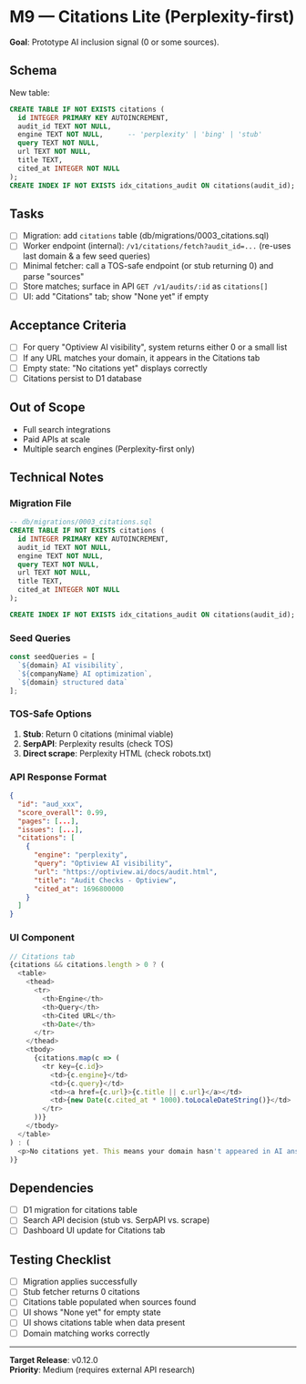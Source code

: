 # M9 — Citations Lite (Perplexity-first)

**Goal**: Prototype AI inclusion signal (0 or some sources).

## Schema

New table:

```sql
CREATE TABLE IF NOT EXISTS citations (
  id INTEGER PRIMARY KEY AUTOINCREMENT,
  audit_id TEXT NOT NULL,
  engine TEXT NOT NULL,      -- 'perplexity' | 'bing' | 'stub'
  query TEXT NOT NULL,
  url TEXT NOT NULL,
  title TEXT,
  cited_at INTEGER NOT NULL
);
CREATE INDEX IF NOT EXISTS idx_citations_audit ON citations(audit_id);
```

## Tasks

- [ ] Migration: add `citations` table (db/migrations/0003_citations.sql)
- [ ] Worker endpoint (internal): `/v1/citations/fetch?audit_id=...` (re-uses last domain & a few seed queries)
- [ ] Minimal fetcher: call a TOS-safe endpoint (or stub returning 0) and parse "sources"
- [ ] Store matches; surface in API `GET /v1/audits/:id` as `citations[]`
- [ ] UI: add "Citations" tab; show "None yet" if empty

## Acceptance Criteria

- [ ] For query "Optiview AI visibility", system returns either 0 or a small list
- [ ] If any URL matches your domain, it appears in the Citations tab
- [ ] Empty state: "No citations yet" displays correctly
- [ ] Citations persist to D1 database

## Out of Scope

- Full search integrations
- Paid APIs at scale
- Multiple search engines (Perplexity-first only)

## Technical Notes

### Migration File
```sql
-- db/migrations/0003_citations.sql
CREATE TABLE IF NOT EXISTS citations (
  id INTEGER PRIMARY KEY AUTOINCREMENT,
  audit_id TEXT NOT NULL,
  engine TEXT NOT NULL,
  query TEXT NOT NULL,
  url TEXT NOT NULL,
  title TEXT,
  cited_at INTEGER NOT NULL
);

CREATE INDEX IF NOT EXISTS idx_citations_audit ON citations(audit_id);
```

### Seed Queries
```typescript
const seedQueries = [
  `${domain} AI visibility`,
  `${companyName} AI optimization`,
  `${domain} structured data`
];
```

### TOS-Safe Options
1. **Stub**: Return 0 citations (minimal viable)
2. **SerpAPI**: Perplexity results (check TOS)
3. **Direct scrape**: Perplexity HTML (check robots.txt)

### API Response Format
```json
{
  "id": "aud_xxx",
  "score_overall": 0.99,
  "pages": [...],
  "issues": [...],
  "citations": [
    {
      "engine": "perplexity",
      "query": "Optiview AI visibility",
      "url": "https://optiview.ai/docs/audit.html",
      "title": "Audit Checks - Optiview",
      "cited_at": 1696800000
    }
  ]
}
```

### UI Component
```typescript
// Citations tab
{citations && citations.length > 0 ? (
  <table>
    <thead>
      <tr>
        <th>Engine</th>
        <th>Query</th>
        <th>Cited URL</th>
        <th>Date</th>
      </tr>
    </thead>
    <tbody>
      {citations.map(c => (
        <tr key={c.id}>
          <td>{c.engine}</td>
          <td>{c.query}</td>
          <td><a href={c.url}>{c.title || c.url}</a></td>
          <td>{new Date(c.cited_at * 1000).toLocaleDateString()}</td>
        </tr>
      ))}
    </tbody>
  </table>
) : (
  <p>No citations yet. This means your domain hasn't appeared in AI answer sources.</p>
)}
```

## Dependencies

- [ ] D1 migration for citations table
- [ ] Search API decision (stub vs. SerpAPI vs. scrape)
- [ ] Dashboard UI update for Citations tab

## Testing Checklist

- [ ] Migration applies successfully
- [ ] Stub fetcher returns 0 citations
- [ ] Citations table populated when sources found
- [ ] UI shows "None yet" for empty state
- [ ] UI shows citations table when data present
- [ ] Domain matching works correctly

---

**Target Release**: v0.12.0  
**Priority**: Medium (requires external API research)


